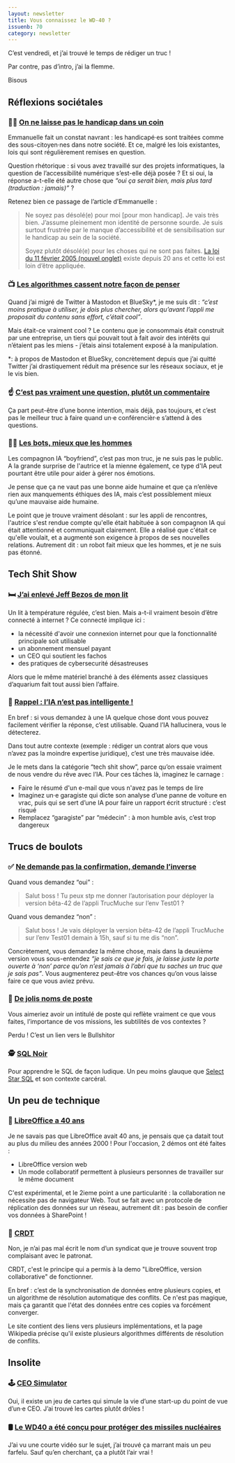 ```yaml
---
layout: newsletter
title: Vous connaissez le WD-40 ?
issuenb: 70
category: newsletter
---
```


C’est vendredi, et j’ai trouvé le temps de rédiger un truc ! 

Par contre, pas d’intro, j’ai la flemme.

Bisous

## Réflexions sociétales

### 🧏‍♀️ [On ne laisse pas le handicap dans un coin](https://emmanuelle-aboaf.netlify.app/blog/article/on-ne-laisse-pas-le-handicap-dans-un-coin)

Emmanuelle fait un constat navrant : les handicapé·es sont traitées comme des sous-citoyen·nes dans notre société. Et ce, malgré les lois existantes, lois qui sont régulièrement remises en question.

Question rhétorique : si vous avez travaillé sur des projets informatiques, la question de l’accessibilité numérique s’est-elle déjà posée ? Et si oui, la réponse a-t-elle été autre chose que *“oui ça serait bien, mais plus tard (traduction : jamais)”* ?

Retenez bien ce passage de l’article d’Emmanuelle : 

> Ne soyez pas désolé(e) pour moi [pour mon handicap]. Je vais très bien. J’assume pleinement mon identité de personne sourde. Je suis surtout frustrée par le manque d’accessibilité et de sensibilisation sur le handicap au sein de la société.
> 
> Soyez plutôt désolé(e) pour les choses qui ne sont pas faites. [La loi du 11 février 2005 (nouvel onglet)](https://www.vie-publique.fr/loi/269043-loi-participation-et-la-citoyennete-des-personnes-handicapees) existe depuis 20 ans et cette loi est loin d’être appliquée.

### 📺 [Les algorithmes cassent notre façon de penser](https://youtube.com/watch?v=QEJpZjg8GuA)

Quand j’ai migré de Twitter à Mastodon et BlueSky\*, je me suis dit : *“c’est moins pratique à utiliser, je dois plus chercher, alors qu’avant l’appli me proposait du contenu sans effort, c’était cool”*.

Mais était-ce vraiment cool ? Le contenu que je consommais était construit par une entreprise, un tiers qui pouvait tout à fait avoir des intérêts qui n’étaient pas les miens - j’étais ainsi totalement exposé à la manipulation.

*: à propos de Mastodon et BlueSky, concrètement depuis que j’ai quitté Twitter j’ai drastiquement réduit ma présence sur les réseaux sociaux, et je le vis bien.

### ☝️ [C’est pas vraiment une question, plutôt un commentaire](https://magalimilbergue.substack.com/p/71-les-questions-en-conference)

Ça part peut-être d’une bonne intention, mais déjà, pas toujours, et c’est pas le meilleur truc à faire quand un·e conférencièr·e s’attend à des questions.

### 🧔‍♂️ [Les bots, mieux que les hommes](https://www.harpersbazaar.com/culture/features/a63510531/ai-boyfriend-emotional-labor-explained-essay)

Les compagnon IA “boyfriend”, c’est pas mon truc, je ne suis pas le public. A la grande surprise de l'autrice et la mienne également, ce type d'IA peut pourtant être utile pour aider à gérer nos émotions.

Je pense que ça ne vaut pas une bonne aide humaine et que ça n’enlève rien aux manquements éthiques des IA, mais c’est possiblement mieux qu’une mauvaise aide humaine.

Le point que je trouve vraiment désolant : sur les appli de rencontres, l'autrice s'est rendue compte qu'elle était habituée à son compagnon IA qui était attentionné et communiquait clairement. Elle a réalisé que c'était ce qu'elle voulait, et a augmenté son exigence à propos de ses nouvelles relations. Autrement dit : un robot fait mieux que les hommes, et je ne suis pas étonné.

## Tech Shit Show

### 🛏️ [J’ai enlevé Jeff Bezos de mon lit](https://trufflesecurity.com/blog/removing-jeff-bezos-from-my-bed)

Un lit à température régulée, c’est bien. Mais a-t-il vraiment besoin d’être connecté à internet ? Ce connecté implique ici :

- la nécessité d'avoir une connexion internet pour que la fonctionnalité principale soit utilisable
- un abonnement mensuel payant
- un CEO qui soutient les fachos
- des pratiques de cybersecurité désastreuses

Alors que le même matériel branché à des éléments assez classiques d’aquarium fait tout aussi bien l’affaire.

### 🤖 [Rappel : l’IA n’est pas intelligente !](https://svpow.com/2025/02/14/if-you-believe-in-artificial-intelligence-take-five-minutes-to-ask-it-about-stuff-you-know-well)

En bref : si vous demandez à une IA quelque chose dont vous pouvez facilement vérifier la réponse, c’est utilisable. Quand l’IA hallucinera, vous le détecterez.

Dans tout autre contexte (exemple : rédiger un contrat alors que vous n’avez pas la moindre expertise juridique), c’est une très mauvaise idée.

Je le mets dans la catégorie “tech shit show”, parce qu’on essaie vraiment de nous vendre du rêve avec l’IA. Pour ces tâches là, imaginez le carnage :

- Faire le résumé d'un e-mail que vous n'avez pas le temps de lire
- Imaginez un·e garagiste qui dicte son analyse d’une panne de voiture en vrac, puis qui se sert d’une IA pour faire un rapport écrit structuré : c’est risqué
- Remplacez “garagiste” par “médecin” : à mon humble avis, c’est trop dangereux

## Trucs de boulots

### ✅ [Ne demande pas la confirmation, demande l’inverse](https://www.mooreds.com/wordpress/archives/3518)

Quand vous demandez “oui” : 
> Salut boss ! Tu peux stp me donner l’autorisation pour déployer la version bêta-42 de l’appli TrucMuche sur l’env Test01 ?

Quand vous demandez “non” :
> Salut boss ! Je vais déployer la version bêta-42 de l’appli TrucMuche sur l’env Test01 demain à 15h, sauf si tu me dis “non”.

Concrètement, vous demandez la même chose, mais dans la deuxième version vous sous-entendez *“je sais ce que je fais, je laisse juste la porte ouverte à ‘non’ parce qu’on n’est jamais à l’abri que tu saches un truc que je sais pas”*. Vous augmenterez peut-être vos chances qu’on vous laisse faire ce que vous aviez prévu.

### 👔 [De jolis noms de poste](https://www.bullshitor.com/index.php)

Vous aimeriez avoir un intitulé de poste qui reflète vraiment ce que vous faites, l’importance de vos missions, les subtilités de vos contextes ?

Perdu ! C’est un lien vers le Bullshitor

### 🕵️ [SQL Noir](https://www.sqlnoir.com/)

Pour apprendre le SQL de façon ludique. Un peu moins glauque que [Select Star SQL](https://selectstarsql.com/) et son contexte carcéral.

## Un peu de technique

### 🏢 [LibreOffice a 40 ans](https://www.theregister.com/2025/02/13/libreoffice_wasm_zetaoffice/)

Je ne savais pas que LibreOffice avait 40 ans, je pensais que ça datait tout au plus du milieu des années 2000 ! Pour l'occasion, 2 démos ont été faites :

- LibreOffice version web
- Un mode collaboratif permettent à plusieurs personnes de travailler sur le même document

C'est expérimental, et le 2ieme point a une particularité : la collaboration ne nécessite pas de navigateur Web. Tout se fait avec un protocole de réplication des données sur un réseau, autrement dit : pas besoin de confier vos données à SharePoint !

### 💽 [CRDT](https://crdt.tech/)

Non, je n’ai pas mal écrit le nom d’un syndicat que je trouve souvent trop complaisant avec le patronat.

CRDT, c'est le principe qui a permis à la demo "LibreOffice, version collaborative" de fonctionner.

En bref : c’est de la synchronisation de données entre plusieurs copies, et un algorithme de résolution automatique des conflits. Ce n'est pas magique, mais ça garantit que l'état des données entre ces copies va forcément converger.

Le site contient des liens vers plusieurs implémentations, et la page Wikipedia précise qu'il existe plusieurs algorithmes différents de résolution de conflits.

## Insolite

### 🕹️ [CEO Simulator](https://ceosimulator.vercel.app/)

Oui, il existe un jeu de cartes qui simule la vie d’une start-up du point de vue d’un·e CEO. J’ai trouvé les cartes plutôt drôles !

### 🛢️ [Le WD40 a été conçu pour protéger des missiles nucléaires](https://www.wd40.com/history/)

J’ai vu une courte vidéo sur le sujet, j’ai trouvé ça marrant mais un peu farfelu. Sauf qu’en cherchant, ça a plutôt l’air vrai !

